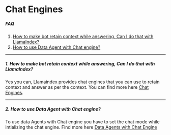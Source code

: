 # Chat Engines

##### FAQ

1. [How to make bot retain context while answering, Can I do that with LlamaIndex?](#1-how-to-make-bot-retain-context-while-answering-can-i-do-that-with-llamaindex)
2. [How to use Data Agent with Chat engine?](#2-how-to-use-data-agent-with-chat-engine)

---

##### 1. How to make bot retain context while answering, Can I do that with LlamaIndex?

Yes you can, Llamaindex provides chat engines that you can use to retain context and answer as per the context. You can find more here [Chat Engines](../../examples/chat_engine).

---

##### 2. How to use Data Agent with Chat engine?

To use data Agents with Chat engine you have to set the chat mode while intializing the chat engine. Find more here [ Data Agents with Chat Engine](../../core_modules/query_modules/chat_engines/usage_pattern.md#available-chat-modes)
